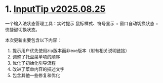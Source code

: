 
# 1. [InputTip v2025.08.25](https://github.com/abgox/InputTip/releases/tag/v2025.08.25)  
一个输入法状态管理工具：实时提示 鼠标样式、符号显示 + 窗口自动切换状态 + 快捷键切换状态。

本次更新主要包含以下内容：  
1. 提示用户优先使用zip版本而非exe版本（附有相关说明链接）  
2. 调整了托盘菜单项的顺序  
3. 优化了初始化引导流程  
4. 改进了菜单内容的描述文字  
5. 包含其他一些修复和优化

